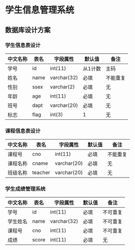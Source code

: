 # 学生信息管理系统

## 数据库设计方案

### 学生信息表设计
| 中文名称 |表名|字段属性|默认值|备注|  
| -------|---|-------|-----|----|
| 学号|id|int(11)|从1计数|主码|
| 姓名|name|varchar(32)|必填|不能重复|
| 性别|ssex|varchar(2)|必填|无|
| 年龄|age|int(11)|必填|无|
| 班号|dapt|varchar(20)|必填|无|
| 标志|flag|int(3)|1|无|

### 课程信息表设计
| 中文名称 |表名|字段属性|默认值|备注|
|---------|----|-------|-----|---|
|课程号|cno|int(11)|必填|不能重复|
|课程名称|cname|varchar(20)|必填|无|
|班级名称|teacher|varchar(20)|必填|无|

### 学生成绩管理系统
|中文名称|表名|字段属性|默认值|备注|
|-------|----|------|-----|----|
|学号|id|int(11)|必填|不可重复|
|学生姓名|name|varchar(32)|必填|不可重复|
|课程号|cno|int(11)|必填|不可重复|
|成绩|score|int(11)|必填|无|
